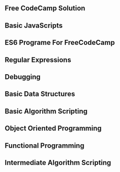 ## Free CodeCamp Solution

## Basic JavaScripts
## ES6 Programe For FreeCodeCamp
## Regular Expressions
## Debugging
## Basic Data Structures
## Basic Algorithm Scripting
## Object Oriented Programming
## Functional Programming
## Intermediate Algorithm Scripting



